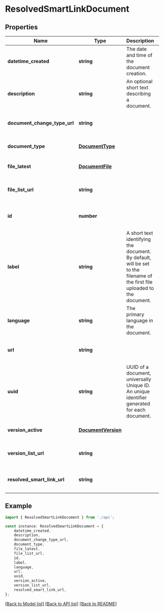 # ResolvedSmartLinkDocument


## Properties

Name | Type | Description | Notes
------------ | ------------- | ------------- | -------------
**datetime_created** | **string** | The date and time of the document creation. | [optional] [readonly] [default to undefined]
**description** | **string** | An optional short text describing a document. | [optional] [readonly] [default to undefined]
**document_change_type_url** | **string** |  | [optional] [readonly] [default to undefined]
**document_type** | [**DocumentType**](DocumentType.md) |  | [optional] [default to undefined]
**file_latest** | [**DocumentFile**](DocumentFile.md) |  | [optional] [default to undefined]
**file_list_url** | **string** |  | [optional] [readonly] [default to undefined]
**id** | **number** |  | [optional] [readonly] [default to undefined]
**label** | **string** | A short text identifying the document. By default, will be set to the filename of the first file uploaded to the document. | [optional] [readonly] [default to undefined]
**language** | **string** | The primary language in the document. | [optional] [readonly] [default to undefined]
**url** | **string** |  | [optional] [readonly] [default to undefined]
**uuid** | **string** | UUID of a document, universally Unique ID. An unique identifier generated for each document. | [optional] [readonly] [default to undefined]
**version_active** | [**DocumentVersion**](DocumentVersion.md) |  | [optional] [default to undefined]
**version_list_url** | **string** |  | [optional] [readonly] [default to undefined]
**resolved_smart_link_url** | **string** |  | [optional] [readonly] [default to undefined]

## Example

```typescript
import { ResolvedSmartLinkDocument } from './api';

const instance: ResolvedSmartLinkDocument = {
    datetime_created,
    description,
    document_change_type_url,
    document_type,
    file_latest,
    file_list_url,
    id,
    label,
    language,
    url,
    uuid,
    version_active,
    version_list_url,
    resolved_smart_link_url,
};
```

[[Back to Model list]](../README.md#documentation-for-models) [[Back to API list]](../README.md#documentation-for-api-endpoints) [[Back to README]](../README.md)
